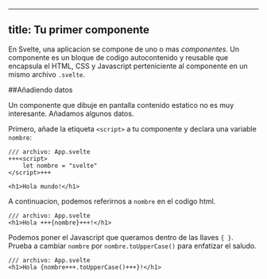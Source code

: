 <!-- ---
title: Your first component
--- -->
---
title: Tu primer componente
---

<!-- In Svelte, an application is composed from one or more _components_. A component is a reusable self-contained block of code that encapsulates HTML, CSS and JavaScript that belong together, written into a `.svelte` file. The `App.svelte` file, open in the code editor to the right, is a simple component. -->
En Svelte, una aplicacion se compone de uno o mas _componentes_. Un componente es un bloque de codigo autocontenido y reusable que encapsula el HTML, CSS y Javascript perteniciente al componente en un mismo archivo `.svelte`.

<!-- ## Adding data -->
##Añadiendo datos
<!-- TODO: anglicism markup html -->
<!-- A component that just renders some static markup isn't very interesting. Let's add some data. -->
Un componente que dibuje en pantalla contenido estatico no es muy interesante. Añadamos algunos datos.

<!-- First, add a script tag to your component and declare a `name` variable: -->
Primero, añade la etiqueta `<script>` a tu componente y declara una variable `nombre`:

<!-- ```svelte
/// file: App.svelte
+++<script>
	let name = 'Svelte';
</script>+++

<h1>Hello world!</h1>
``` -->
```svelte
/// archivo: App.svelte
+++<script>
	let nombre = "svelte"
</script>+++

<h1>Hola mundo!</h1>
```
<!-- Then, we can refer to `name` in the markup: -->
A continuacion, podemos referirnos a `nombre` en el codigo html.

<!-- ```svelte
/// file: App.svelte
<h1>Hello +++{name}+++!</h1>
``` -->
```svelte
/// archivo: App.svelte
<h1>Hola +++{nombre}+++!</h1>
```
<!-- TODO: anglicism {} llaves -->
<!-- Inside the curly braces, we can put any JavaScript we want. Try changing `name` to `name.toUpperCase()` for a shoutier greeting. -->
Podemos poner el Javascript que queramos dentro de las llaves `{ }`. Prueba a cambiar `nombre` por `nombre.toUpperCase()` para enfatizar el saludo.
<!-- ```svelte
/// file: App.svelte
<h1>Hello {name+++.toUpperCase()+++}!</h1>
``` -->
```svelte
/// archivo: App.svelte
<h1>Hola {nombre+++.toUpperCase()+++}!</h1>
```